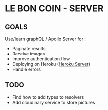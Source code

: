 # LE BON COIN - SERVER

## GOALS

Use/learn graphQL / Apollo Server for :

- Paginate results
- Receive images
- Improve authentication flow
- Deploying on Heroku ([Heroku Server](https://lbc-ced-server.herokuapp.com))
- Handle errors

## TODO

- Find how to add types to resolvers
- Add cloudinary service to store pictures
